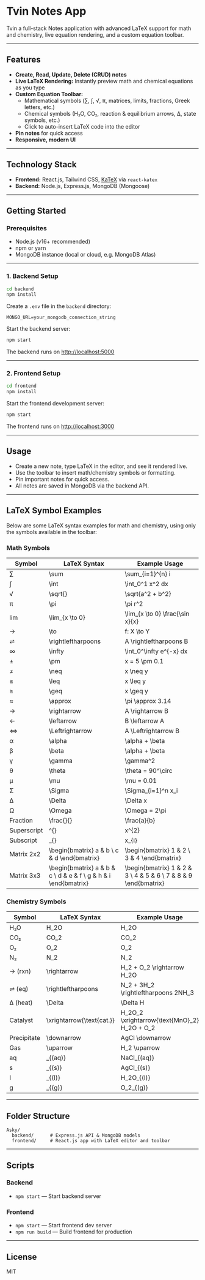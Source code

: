 # Tvin Notes App
Tvin a full-stack Notes application with advanced LaTeX support for math and chemistry, live equation rendering, and a custom equation toolbar.

---

## Features

- **Create, Read, Update, Delete (CRUD) notes**
- **Live LaTeX Rendering:** Instantly preview math and chemical equations as you type
- **Custom Equation Toolbar:**
  - Mathematical symbols (∑, ∫, √, π, matrices, limits, fractions, Greek letters, etc.)
  - Chemical symbols (H₂O, CO₂, reaction & equilibrium arrows, Δ, state symbols, etc.)
  - Click to auto-insert LaTeX code into the editor
- **Pin notes** for quick access
- **Responsive, modern UI**

---

## Technology Stack

- **Frontend:** React.js, Tailwind CSS, [KaTeX](https://katex.org/) via `react-katex`
- **Backend:** Node.js, Express.js, MongoDB (Mongoose)

---

## Getting Started

### Prerequisites
- Node.js (v16+ recommended)
- npm or yarn
- MongoDB instance (local or cloud, e.g. MongoDB Atlas)

---

### 1. Backend Setup

```bash
cd backend
npm install
```

Create a `.env` file in the `backend` directory:
```
MONGO_URL=your_mongodb_connection_string
```

Start the backend server:
```bash
npm start
```
The backend runs on [http://localhost:5000](http://localhost:5000)

---

### 2. Frontend Setup

```bash
cd frontend
npm install
```

Start the frontend development server:
```bash
npm start
```
The frontend runs on [http://localhost:3000](http://localhost:3000)

---

## Usage

- Create a new note, type LaTeX in the editor, and see it rendered live.
- Use the toolbar to insert math/chemistry symbols or formatting.
- Pin important notes for quick access.
- All notes are saved in MongoDB via the backend API.

---

## LaTeX Symbol Examples

Below are some LaTeX syntax examples for math and chemistry, using only the symbols available in the toolbar:

### Math Symbols

| Symbol | LaTeX Syntax         | Example Usage                |
|--------|----------------------|------------------------------|
| ∑      | \sum                 | \sum_{i=1}^{n} i            |
| ∫      | \int                 | \int_0^1 x^2 dx              |
| √      | \sqrt{}              | \sqrt{a^2 + b^2}             |
| π      | \pi                  | \pi r^2                      |
| lim    | \lim_{x \to 0}       | \lim_{x \to 0} \frac{\sin x}{x} |
| →      | \to                  | f: X \to Y                   |
| ⇌      | \rightleftharpoons   | A \rightleftharpoons B       |
| ∞      | \infty               | \int_0^\infty e^{-x} dx      |
| ±      | \pm                  | x = 5 \pm 0.1                |
| ≠      | \neq                 | x \neq y                     |
| ≤      | \leq                 | x \leq y                     |
| ≥      | \geq                 | x \geq y                     |
| ≈      | \approx              | \pi \approx 3.14             |
| →      | \rightarrow          | A \rightarrow B              |
| ←      | \leftarrow           | B \leftarrow A               |
| ⇔      | \Leftrightarrow      | A \Leftrightarrow B          |
| α      | \alpha               | \alpha + \beta               |
| β      | \beta                | \alpha + \beta               |
| γ      | \gamma               | \gamma^2                     |
| θ      | \theta               | \theta = 90^\circ            |
| μ      | \mu                  | \mu = 0.01                   |
| Σ      | \Sigma               | \Sigma_{i=1}^n x_i           |
| Δ      | \Delta               | \Delta x                     |
| Ω      | \Omega               | \Omega = 2\pi                |
| Fraction | \frac{}{}          | \frac{a}{b}                  |
| Superscript | ^{}             | x^{2}                        |
| Subscript | _{}               | x_{i}                        |
| Matrix 2x2 | \begin{bmatrix} a & b \\ c & d \end{bmatrix} | \begin{bmatrix} 1 & 2 \\ 3 & 4 \end{bmatrix} |
| Matrix 3x3 | \begin{bmatrix} a & b & c \\ d & e & f \\ g & h & i \end{bmatrix} | \begin{bmatrix} 1 & 2 & 3 \\ 4 & 5 & 6 \\ 7 & 8 & 9 \end{bmatrix} |

### Chemistry Symbols

| Symbol      | LaTeX Syntax         | Example Usage                |
|-------------|----------------------|------------------------------|
| H₂O         | H_2O                 | H_2O                         |
| CO₂         | CO_2                 | CO_2                         |
| O₂          | O_2                  | O_2                          |
| N₂          | N_2                  | N_2                          |
| → (rxn)     | \rightarrow          | H_2 + O_2 \rightarrow H_2O   |
| ⇌ (eq)      | \rightleftharpoons   | N_2 + 3H_2 \rightleftharpoons 2NH_3 |
| Δ (heat)    | \Delta               | \Delta H                     |
| Catalyst    | \xrightarrow{\text{cat.}} | H_2O_2 \xrightarrow{\text{MnO}_2} H_2O + O_2 |
| Precipitate | \downarrow           | AgCl \downarrow              |
| Gas         | \uparrow             | H_2 \uparrow                 |
| aq          | _{(aq)}              | NaCl_{(aq)}                  |
| s           | _{(s)}               | AgCl_{(s)}                   |
| l           | _{(l)}               | H_2O_{(l)}                   |
| g           | _{(g)}               | O_2_{(g)}                    |

---

## Folder Structure

```
Asky/
  backend/      # Express.js API & MongoDB models
  frontend/     # React.js app with LaTeX editor and toolbar
```

---

## Scripts

### Backend
- `npm start` — Start backend server

### Frontend
- `npm start` — Start frontend dev server
- `npm run build` — Build frontend for production

---

## License

MIT
